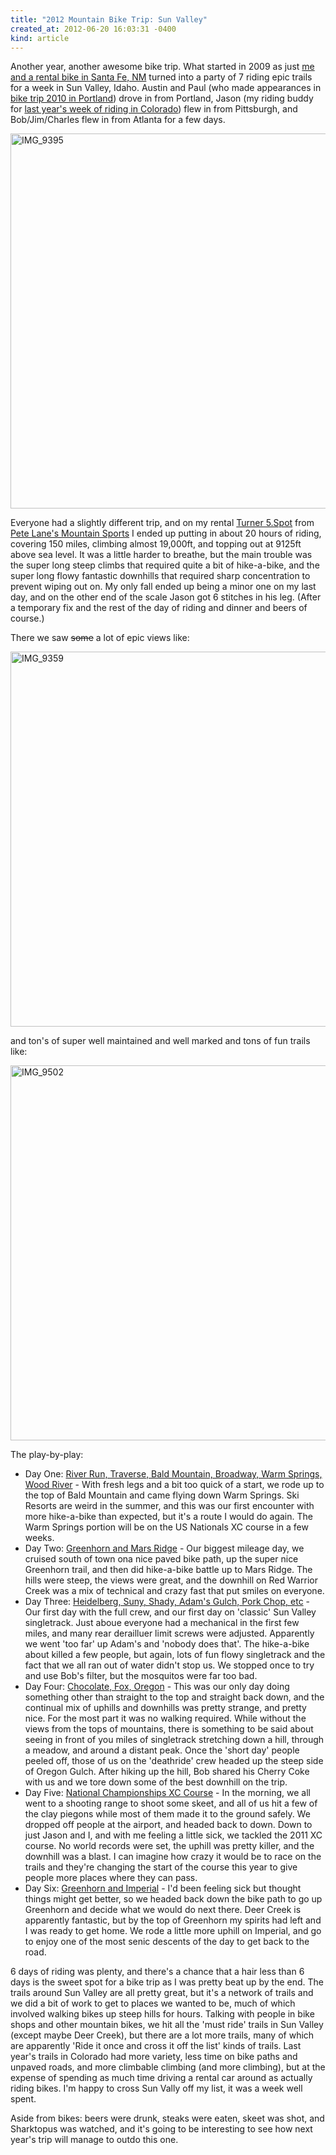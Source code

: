 ```yaml
---
title: "2012 Mountain Bike Trip: Sun Valley"
created_at: 2012-06-20 16:03:31 -0400
kind: article
---
```

Another year, another awesome bike trip.  What started in 2009 as just <a href="http://ckdake.com/content/2009/mountain-biking-in-santa-fe.html">me and a rental bike in Santa Fe, NM</a> turned into a party of 7 riding epic trails for a week in Sun Valley, Idaho.  Austin and Paul (who made appearances in <a href="http://ckdake.com/content/2010/road-biking-in-portland-or.html">bike trip 2010 in Portland</a>) drove in from Portland,  Jason (my riding buddy for <a href="http://ckdake.com/content/2011/mountain-biking-in-colorado.html">last year's week of riding in Colorado</a>) flew in from Pittsburgh, and Bob/Jim/Charles flew in from Atlanta for a few days.

<a href="https://www.flickr.com/photos/ckdake/14584146173" title="IMG_9395 by Chris Kelly, on Flickr"><img src="https://farm4.staticflickr.com/3851/14584146173_8aef8c6855_c.jpg" width="800" height="600" alt="IMG_9395"></a>

Everyone had a slightly different trip, and on my rental <a href="http://www.turnerbikes.com/turner-bike-models/fivespot ">Turner 5.Spot</a> from <a href="http://www.sunvalley.com/instruction-rentals/bike-rentals/">Pete Lane's Mountain Sports</a> I ended up putting in about 20 hours of riding, covering 150 miles, climbing almost 19,000ft, and topping out at 9125ft above sea level. It was a little harder to breathe, but the main trouble was the super long steep climbs that required quite a bit of hike-a-bike, and the super long flowy fantastic downhills that required sharp concentration to prevent wiping out on. My only fall ended up being a minor one on my last day, and on the other end of the scale Jason got 6 stitches in his leg. (After a temporary fix and the rest of the day of riding and dinner and beers of course.)

There we saw <strike>some</strike> a lot of epic views like:

<a href="https://www.flickr.com/photos/ckdake/14564012655" title="IMG_9359 by Chris Kelly, on Flickr"><img src="https://farm6.staticflickr.com/5553/14564012655_b62b1790f8_c.jpg" width="800" height="600" alt="IMG_9359"></a>

and ton's of super well maintained and well marked and tons of fun trails like:

<a href="https://www.flickr.com/photos/ckdake/14584273443" title="IMG_9502 by Chris Kelly, on Flickr"><img src="https://farm3.staticflickr.com/2924/14584273443_f3aee1dd7f_c.jpg" width="800" height="600" alt="IMG_9502"></a>

The play-by-play:

<ul>
<li>Day One: <a href="http://app.strava.com/rides/10770756">River Run, Traverse, Bald Mountain, Broadway, Warm Springs, Wood River</a> - With fresh legs and a bit too quick of a start, we rode up to the top of Bald Mountain and came flying down Warm Springs. Ski Resorts are weird in the summer, and this was our first encounter with more hike-a-bike than expected, but it's a route I would do again. The Warm Springs portion will be on the US Nationals XC course in a few weeks.</li>
<li>Day Two: <a href="http://app.strava.com/rides/10833314">Greenhorn and Mars Ridge</a> - Our biggest mileage day, we cruised south of town ona nice paved bike path, up the super nice Greenhorn trail, and then did hike-a-bike battle up to Mars Ridge. The hills were steep, the views were great, and the downhill on Red Warrior Creek was a mix of technical and crazy fast that put smiles on everyone. </li>
<li>Day Three: <a href="http://app.strava.com/rides/10900417">Heidelberg, Suny, Shady, Adam's Gulch, Pork Chop, etc</a> - Our first day with the full crew, and our first day on 'classic' Sun Valley singletrack. Just aboue everyone had a mechanical in the first few miles, and many rear derailluer limit screws were adjusted. Apparently we went 'too far' up Adam's and 'nobody does that'. The hike-a-bike about killed a few people, but again, lots of fun flowy singletrack and the fact that we all ran out of water didn't stop us. We stopped once to try and use Bob's filter, but the mosquitos were far too bad.</li>
<li>Day Four: <a href="http://app.strava.com/rides/10978613">Chocolate, Fox, Oregon</a> - This was our only day doing something other than straight to the top and straight back down, and the continual mix of uphills and downhills was pretty strange, and pretty nice.  For the most part it was no walking required.  While without the views from the tops of mountains, there is something to be said about seeing in front of you miles of singletrack stretching down a hill, through a meadow, and around a distant peak. Once the 'short day' people peeled off, those of us on the 'deathride' crew headed up the steep side of Oregon Gulch. After hiking up the hill, Bob shared his Cherry Coke with us and we tore down some of the best downhill on the trip. </li>
<li>Day Five: <a href="http://app.strava.com/rides/11074161">National Championships XC Course</a> - In the morning, we all went to a shooting range to shoot some skeet, and all of us hit a few of the clay piegons while most of them made it to the ground safely.  We dropped off people at the airport, and headed back to down. Down to just Jason and I, and with me feeling a little sick, we tackled the 2011 XC course. No world records were set, the uphill was pretty killer, and the downhill was a blast. I can imagine how crazy it would be to race on the trails and they're changing the start of the course this year to give people more places where they can pass.</li>
<li>Day Six: <a href="http://app.strava.com/rides/11150880">Greenhorn and Imperial</a> - I'd been feeling sick but thought things might get better, so we headed back down the bike path to go up Greenhorn and decide what we would do next there. Deer Creek is apparently fantastic, but by the top of Greenhorn my spirits had left and I was ready to get home. We rode a little more uphill on Imperial, and go to enjoy one of the most senic descents of the day to get back to the road. </li>
</ul>

6 days of riding was plenty, and there's a chance that a hair less than 6 days is the sweet spot for a bike trip as I was pretty beat up by the end. The trails around Sun Valley are all pretty great, but it's a network of trails and we did a bit of work to get to places we wanted to be, much of which involved walking bikes up steep hills for hours. Talking with people in bike shops and other mountain bikes, we hit all the 'must ride' trails in Sun Valley (except maybe Deer Creek), but there are a lot more trails, many of which are apparently 'Ride it once and cross it off the list' kinds of trails.  Last year's trails in Colorado had more variety, less time on bike paths and unpaved roads, and more climbable climbing (and more climbing),  but at the expense of spending as much time driving a rental car around as actually riding bikes.  I'm happy to cross Sun Vally off my list, it was a week well spent.

Aside from bikes: beers were drunk, steaks were eaten, skeet was shot, and Sharktopus was watched, and it's going to be interesting to see how next year's trip will manage to outdo this one.
<!--break-->
